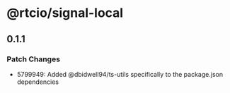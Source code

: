 # @rtcio/signal-local

## 0.1.1

### Patch Changes

- 5799949: Added @dbidwell94/ts-utils specifically to the package.json dependencies
